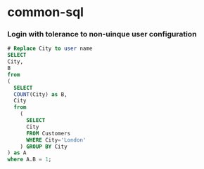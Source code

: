 common-sql
==========
### Login with tolerance to non-uinque user configuration
```sql
# Replace City to user name
SELECT 
City,
B
from 
(
  SELECT 
  COUNT(City) as B,
  City
  from 
    (
      SELECT 
      City
      FROM Customers 
      WHERE City='London' 
    ) GROUP BY City
) as A
where A.B = 1;
```
